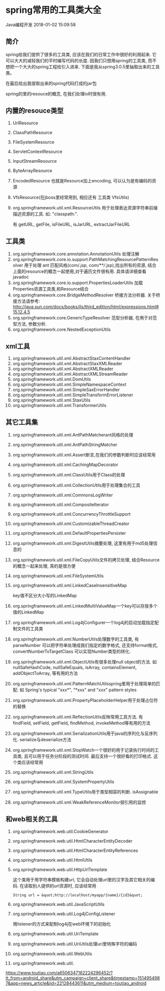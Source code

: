 # spring常用的工具类大全

Java编程开发 2018-01-02 15:09:58

## 简介

spring给我们提供了很多的工具类, 应该在我们的日常工作中很好的利用起来. 它可以大大的减轻我们的平时编写代码的长度. 因我们只想用spring的工具类, 而不想把一个大大的spring工程给引入进来. 下面是我从spring3.0.5里抽取出来的工具类。

在最后给出我提取出来的spring代码打成的jar包

spring的里的resouce的概念, 在我们处理io时很有用.

## **内置的resouce类型**

1. UrlResource

2. ClassPathResource

3. FileSystemResource

4. ServletContextResource

5. InputStreamResource

6. ByteArrayResource

7. EncodedResource 也就是Resource加上encoding, 可以认为是有编码的资源

8. VfsResource(在jboss里经常用到, 相应还有 工具类 VfsUtils)

9. org.springframework.util.xml.ResourceUtils 用于处理表达资源字符串前缀描述资源的工具. 如: &quot;classpath:&quot;.

   有 getURL, getFile, isFileURL, isJarURL, extractJarFileURL

## **工具类**

1. org.springframework.core.annotation.AnnotationUtils 处理注解
2. org.springframework.core.io.support.PathMatchingResourcePatternResolver 用于处理 ant 匹配风格(com/*.jsp, com/**/*.jsp),找出所有的资源, 结合上面的resource的概念一起使用,对于遍历文件很有用. 具体请详细查看javadoc
3. org.springframework.core.io.support.PropertiesLoaderUtils 加载Properties资源工具类,和Resource结合
4. org.springframework.core.BridgeMethodResolver 桥接方法分析器. 关于桥接方法请参考: http://java.sun.com/docs/books/jls/third_edition/html/expressions.html#15.12.4.5
5. org.springframework.core.GenericTypeResolver 范型分析器, 在用于对范型方法, 参数分析.
6. org.springframework.core.NestedExceptionUtils 

## **xml工具**

1. org.springframework.util.xml.AbstractStaxContentHandler
2. org.springframework.util.xml.AbstractStaxXMLReader
3. org.springframework.util.xml.AbstractXMLReader
4. org.springframework.util.xml.AbstractXMLStreamReader
5. org.springframework.util.xml.DomUtils
6. org.springframework.util.xml.SimpleNamespaceContext
7. org.springframework.util.xml.SimpleSaxErrorHandler
8. org.springframework.util.xml.SimpleTransformErrorListener
9. org.springframework.util.xml.StaxUtils
10. org.springframework.util.xml.TransformerUtils

## **其它工具集**

1. org.springframework.util.xml.AntPathMatcherant风格的处理
2. org.springframework.util.xml.AntPathStringMatcher
3. org.springframework.util.xml.Assert断言,在我们的参数判断时应该经常用
4. org.springframework.util.xml.CachingMapDecorator
5. org.springframework.util.xml.ClassUtils用于Class的处理
6. org.springframework.util.xml.CollectionUtils用于处理集合的工具
7. org.springframework.util.xml.CommonsLogWriter
8. org.springframework.util.xml.CompositeIterator
9. org.springframework.util.xml.ConcurrencyThrottleSupport
10. org.springframework.util.xml.CustomizableThreadCreator
11. org.springframework.util.xml.DefaultPropertiesPersister
12. org.springframework.util.xml.DigestUtils摘要处理, 这里有用于md5处理信息的
13. org.springframework.util.xml.FileCopyUtils文件的拷贝处理, 结合Resource的概念一起来处理, 真的是很方便

14. org.springframework.util.xml.FileSystemUtils

15. org.springframework.util.xml.LinkedCaseInsensitiveMap

    key值不区分大小写的LinkedMap

16. org.springframework.util.xml.LinkedMultiValueMap一个key可以存放多个值的LinkedMap

17. org.springframework.util.xml.Log4jConfigurer一个log4j的启动加载指定配制文件的工具类

18. org.springframework.util.xml.NumberUtils处理数字的工具类, 有parseNumber 可以把字符串处理成我们指定的数字格式, 还支持format格式, convertNumberToTargetClass 可以实现Number类型的转化.

19. org.springframework.util.xml.ObjectUtils有很多处理null object的方法. 如nullSafeHashCode, nullSafeEquals, isArray, containsElement, addObjectToArray, 等有用的方法

20. org.springframework.util.xml.PatternMatchUtilsspring里用于处理简单的匹配. 如 Spring's typical &quot;xxx*&quot;, &quot;*xxx&quot; and &quot;*xxx*&quot; pattern styles

21. org.springframework.util.xml.PropertyPlaceholderHelper用于处理占位符的替换

22. org.springframework.util.xml.ReflectionUtils反映常用工具方法. 有 findField, setField, getField, findMethod, invokeMethod等有用的方法

23. org.springframework.util.xml.SerializationUtils用于java的序列化与反序列化. serialize与deserialize方法

24. org.springframework.util.xml.StopWatch一个很好的用于记录执行时间的工具类, 且可以用于任务分阶段的测试时间. 最后支持一个很好看的打印格式. 这个类应该经常用

25. org.springframework.util.xml.StringUtils

26. org.springframework.util.xml.SystemPropertyUtils

27. org.springframework.util.xml.TypeUtils用于类型相容的判断. isAssignable

28. org.springframework.util.xml.WeakReferenceMonitor弱引用的监控



## **和web相关的工具**

1. org.springframework.web.util.CookieGenerator

2. org.springframework.web.util.HtmlCharacterEntityDecoder

3. org.springframework.web.util.HtmlCharacterEntityReferences

4. org.springframework.web.util.HtmlUtils

5. org.springframework.web.util.HttpUrlTemplate

   这个类用于用字符串模板构建url, 它会自动处理url里的汉字及其它相关的编码. 在读取别人提供的url资源时, 应该经常用

   `String url = &quot;http://localhost/myapp/{name}/{id}&quot;`

6. org.springframework.web.util.JavaScriptUtils

7. org.springframework.web.util.Log4jConfigListener

   用listener的方式来配制log4j在web环境下的初始化

8. org.springframework.web.util.UriTemplate

9. org.springframework.web.util.UriUtils处理uri里特殊字符的编码

10. org.springframework.web.util.WebUtils

11. org.springframework.web.util.





https://www.toutiao.com/a6506347162224296452/?tt_from=android_share&utm_campaign=client_share&timestamp=1514954987&app=news_article&iid=22128443611&utm_medium=toutiao_android